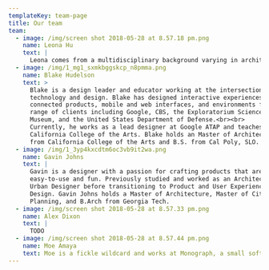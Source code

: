 ```yaml
---
templateKey: team-page
title: Our team
team:
  - image: /img/screen shot 2018-05-28 at 8.57.18 pm.png
    name: Leona Hu
    text: |
      Leona comes from a multidisciplinary background varying in architecture, digital product development and design. After working at tech giants like SAP labs, Apple, and Autodesk,  she dabbled in entrepreneurship in the past two years founding a  startup, Airgora.<br><br>Leona currently leads the product design for Netflix’s Studio Finance Engineering team to help Netflix scale as the largest studio in history with $8+ billion annual investment in creative content.
  - image: /img/1_mg1_sxmkbggskcp_n8pmma.png
    name: Blake Hudelson
    text: >
      Blake is a design leader and educator working at the intersection of
      technology and design. Blake has designed interactive experiences,
      connected products, mobile and web interfaces, and environments for a
      range of clients including Google, CBS, the Exploratorium Science
      Museum, and the United States Department of Defense.<br><br>
      Currently, he works as a lead designer at Google ATAP and teaches at
      California College of the Arts. Blake holds an Master of Architecture
      from California College of the Arts and B.S. from Cal Poly, SLO.
  - image: /img/1_3yp4kxcdtm6oc3vb9it2wa.png
    name: Gavin Johns
    text: |
      Gavin is a designer with a passion for crafting products that are
      easy-to-use and fun. Previously studied and worked as an Architect and
      Urban Designer before transitioning to Product and User Experience
      Design. Gavin Johns holds a Master of Architecture, Master of City
      Planning, and B.Arch from Georgia Tech.
  - image: /img/screen shot 2018-05-28 at 8.57.33 pm.png
    name: Alex Dixon
    text: |
      TODO
  - image: /img/screen shot 2018-05-28 at 8.57.44 pm.png
    name: Moe Amaya
    text: Moe is a fickle wildcard and works at Monograph, a small software company building tools for architects. Previously he worked with IDEO, Spoke, and Teespring while also earning a degree in design computation at MIT.<br><br>Lately, he's been seen spending way too much time on Twitter and making lots of colorful side projects.
---
```



